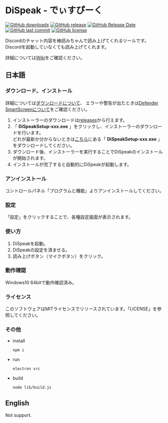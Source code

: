 DiSpeak - でぃすぴーく
=====
[![GitHub downloads](https://img.shields.io/github/downloads/micelle/dc_DiSpeak/total.svg)](https://github.com/micelle/dc_DiSpeak/releases)
[![GitHub release](https://img.shields.io/github/release/micelle/dc_DiSpeak.svg)](https://github.com/micelle/dc_DiSpeak/releases/latest)
[![GitHub Release Date](https://img.shields.io/github/release-date/micelle/dc_DiSpeak.svg)](https://github.com/micelle/dc_DiSpeak/releases/latest)
[![GitHub last commit](https://img.shields.io/github/last-commit/micelle/dc_DiSpeak.svg)](https://github.com/micelle/dc_DiSpeak/commits/)
[![GitHub license](https://img.shields.io/github/license/micelle/dc_DiSpeak.svg)](https://github.com/micelle/dc_DiSpeak/blob/master/LICENSE)

Discordのチャット内容を棒読みちゃんで読み上げてくれるツールです。
Discordを起動していなくても読み上げてくれます。

詳細については[Wiki](https://github.com/micelle/dc_DiSpeak/wiki)をご確認ください。

## 日本語

### ダウンロード、インストール
詳細については[ダウンロードについて](https://github.com/micelle/dc_DiSpeak/wiki/Download)、
エラーや警告が出たときは[Defender SmartScreenについて](https://github.com/micelle/dc_DiSpeak/wiki/Defender)をご確認ください。

1. インストーラーのダウンロードは[releases](https://github.com/micelle/dc_DiSpeak/releases)から行えます。
1. 「 **DiSpeakSetup-xxx.exe** 」をクリックし、インストーラーのダウンロードを行います。  
   どれが最新か分からないときは[こちら](https://github.com/micelle/dc_DiSpeak/releases/latest)にある「 **DiSpeakSetup-xxx.exe** 」をダウンロードしてください。
1. ダウンロード後、インストーラーを実行することでDiSpeakのインストールが開始されます。
1. インストールが完了すると自動的にDiSpeakが起動します。

### アンインストール
コントロールパネル「プログラムと機能」よりアンインストールしてください。

### 設定
「設定」をクリックすることで、各種設定画面が表示されます。

### 使い方
1. DiSpeakを起動。
1. DiSpeakの設定を済ませる。
1. 読み上げボタン（マイクボタン）をクリック。

### 動作確認
Windows10 64bitで動作確認済み。

### ライセンス
このソフトウェアはMITライセンスでリリースされています。「LICENSE」を参照してください。

### その他
* install
  ```
  npm i
  ```
* run
  ```
  electron src
  ```
* build
  ```
  node lib/build.js
  ```

## English
Not support.